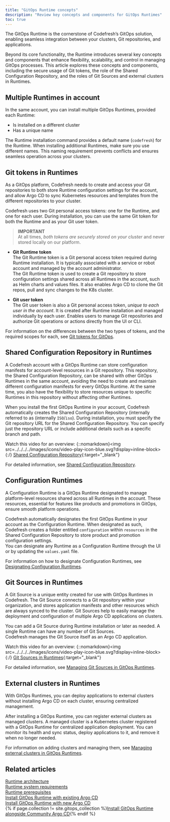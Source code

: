 ```yaml
---
title: "GitOps Runtime concepts"
description: "Review key concepts and components for GitOps Runtimes"
toc: true
---
```



The GitOps Runtime is the cornerstone of Codefresh’s GitOps solution, enabling seamless integration between your clusters, Git repositories, and applications. 

Beyond its core functionality, the Runtime introduces several key concepts and components that enhance flexibility, scalability, and control in managing GitOps processes. This article explores these concepts and components, including the secure usage of Git tokens, the role of the Shared Configuration Repository, and the roles of Git Sources and external clusters in Runtimes. 

## Multiple Runtimes in account
In the same account, you can install multiple GitOps Runtimes, provided each Runtime:
* Is installed on a different cluster
* Has a unique name


The Runtime installation command provides a default name (`codefresh`) for the Runtime. When installing additional Runtimes, make sure you use different names. This naming requirement prevents conflicts and ensures seamless operation across your clusters.



## Git tokens in Runtimes 

As a GitOps platform, Codefresh needs to create and access your Git repositories to both store Runtime configuration settings for the account, and allow Argo CD to sync Kubernetes resources and templates from the different repositories to your cluster.  

Codefresh uses two Git personal access tokens: one for the Runtime, and one for each user. 
During installation, you can use the same Git token for both the Runtime and as your Git user token.

>**IMPORTANT**  
At all times, _both tokens are securely stored on your cluster_ and never stored locally on our platform. 

* **Git Runtime token**  
  The Git Runtime token is a Git personal access token required during Runtime installation. It is typically associated with a service or robot account and managed by the account administrator.      
  The Git Runtime token is used to create a Git repository to store configuration settings shared across all Runtimes in the account, such as Helm charts and values files. It also enables Argo CD to clone the Git repos, pull and sync changes to the K8s cluster.

* **Git user token**  
  The Git user token is also a Git personal access token, _unique to each user in the account_. It is created after Runtime installation and managed individually by each user. Enables users to manage Git repositories and authorize Git operations or actions directly from the UI or CLI.


For information on the differences between the two types of tokens, and the required scopes for each, see [Git tokens for GitOps]({{site.baseurl}}/docs/security/git-tokens/).



## Shared Configuration Repository in Runtimes
A Codefresh account with a GitOps Runtime can store configuration manifests for account-level resources in a Git repository. This repository, the Shared Configuration Repository, can be shared with other GitOps Runtimes in the same account, avoiding the need to create and maintain different configuration manifests for every GitOps Runtime. At the same time, you also have the flexibility to store resources unique to specific Runtimes in this repository without affecting other Runtimes. 

When you install the first GitOps Runtime in your account, Codefresh automatically creates the Shared Configuration Repository (internally referred to as (internally `ISO`/`iso`).
During installation, you must specify the Git repository URL for the Shared Configuration Repository. You can specify just the repository URL or include additional details such as a specific branch and path.

Watch this video for an overview: 
{::nomarkdown}<img src=../../../../images/icons/video-play-icon-blue.svg?display=inline-block>{:/} [Shared Configuration Repository](https://www.youtube.com/watch?v=7WNoNZ58IzU){:target="\_blank"}

For detailed information, see [Shared Configuration Repository]({{site.baseurl}}/docs/installation/gitops/shared-configuration/).



## Configuration Runtimes
A Configuration Runtime is a GitOps Runtime designated to manage platform-level resources shared across all Runtimes in the account. These resources, essential for features like products and promotions in GitOps, ensure smooth platform operations.  

Codefresh automatically designates the first GitOps Runtime in your account as the Configuration Runtime. When designated as such, Codefresh creates a folder entitled `configuration` within `resources` in the Shared Configuration Repository to store product and promotion configuration settings.  
You can designate any Runtime as a Configuration Runtime through the UI or by updating the `values.yaml` file. 

For information on how to designate Configuration Runtimes, see [Designating Configuration Runtimes]({{site.baseurl}}/docs/installation/gitops/configuration-runtime/).

## Git Sources in Runtimes
A Git Source is a unique entity created for use with GitOps Runtimes in Codefresh. 
The Git Source connects to a Git repository within your organization, and stores application manifests and other resources which are always synced to the cluster. Git Sources help to easily manage the deployment and configuration of multiple Argo CD applications on clusters. 

You can add a Git Source during Runtime installation or later as needed. A single Runtime can have any number of Git Sources.  
Codefresh manages the Git Source itself as an Argo CD application.

Watch this video for an overview:
{::nomarkdown}<img src=../../../../images/icons/video-play-icon-blue.svg?display=inline-block>{:/} [Git Sources in Runtimes](https://www.youtube.com/watch?v=StKxdCcOIQc&t=2s){:target="\_blank"} 

For detailed information, see [Managing Git Sources in GitOps Runtimes]({{site.baseurl}}/docs/installation/gitops/git-sources/).

## External clusters in Runtimes
With GitOps Runtimes, you can deploy applications to external clusters without installing Argo CD on each cluster, ensuring centralized management.

After installing a GitOps Runtime, you can register external clusters as managed clusters. A managed cluster is a Kubernetes cluster registered with a GitOps Runtime for centralized application deployment. You can monitor its health and sync status, deploy applications to it, and remove it when no longer needed.

For information on adding clusters and managing them, see [Managing external clusters in GitOps Runtimes]({{site.baseurl}}/docs/installation/gitops/managed-cluster/).

## Related articles
[Runtime architecture]({{site.baseurl}}/docs/installation/gitops/runtime-architecture/)  
[Runtime system requirements]({{site.baseurl}}/docs/installation/gitops/runtime-system-requirements/)  
[Runtime prerequisites ]({{site.baseurl}}/docs/installation/gitops/runtime-prerequisites/)  
[Install GitOps Runtime with existing Argo CD]({{site.baseurl}}/docs/installation/gitops/runtime-install-with-existing-argo-cd/)  
[Install GitOps Runtime with new Argo CD]({{site.baseurl}}/docs/installation/gitops/hybrid-gitops-helm-installation/)  
{% if page.collection != site.gitops_collection %}[Install GitOps Runtime alongside Community Argo CD]({{site.baseurl}}/docs/installation/gitops/argo-with-gitops-side-by-side/){% endif %}   
